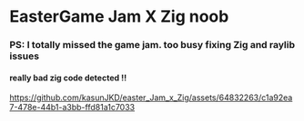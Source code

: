 # EasterGame Jam X Zig noob
### PS: I totally missed the game jam. too busy fixing Zig and raylib issues
#### really bad zig code detected !! 



https://github.com/kasunJKD/easter_Jam_x_Zig/assets/64832263/c1a92ea7-478e-44b1-a3bb-ffd81a1c7033

